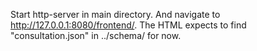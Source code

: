 Start http-server in main directory. And navigate to http://127.0.0.1:8080/frontend/. The HTML expects to find "consultation.json" in ../schema/ for now.
